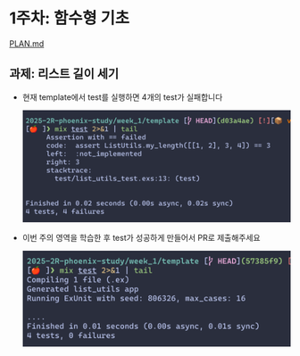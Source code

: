 # 1주차: 함수형 기초

[PLAN.md](../docs/STUDY-PLAN.md#1주차-함수형-기초)

## 과제: 리스트 길이 세기

- 현재 template에서 test를 실행하면 4개의 test가 실패합니다

  ![failure](./assets/failure.png)

- 이번 주의 영역을 학습한 후 test가 성공하게 만들어서 PR로 제출해주세요

  ![success](./assets/success.png)
